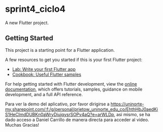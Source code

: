 # sprint4_ciclo4

A new Flutter project.

## Getting Started

This project is a starting point for a Flutter application.

A few resources to get you started if this is your first Flutter project:

- [Lab: Write your first Flutter app](https://docs.flutter.dev/get-started/codelab)
- [Cookbook: Useful Flutter samples](https://docs.flutter.dev/cookbook)

For help getting started with Flutter development, view the
[online documentation](https://docs.flutter.dev/), which offers tutorials,
samples, guidance on mobile development, and a full API reference.

Para ver la demo del aplicativo, por favor dirigirse a https://uninorte-my.sharepoint.com/:f:/g/personal/prietow_uninorte_edu_co/EhthHbJ0aedKiS1HeCImdDUBKn0aWryDiujqysrSOPv4aQ?e=arWLDp, asi mismo, se ha dado acceso a Daniel Carrillo de manera directa para acceder al video. Muchas Gracias!
